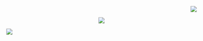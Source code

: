 <div align='right'>
  
![](https://github-readme-stats.vercel.app/api?username=Joyuv&theme=blue-green&hide_border=false&include_all_commits=false&count_private=false)<br/>
</div><div align='center'>
  
![](https://streak-stats.demolab.com/?user=Joyuv&theme=blue-green)<br/>
</div><div align='left'>
  
![](https://github-readme-stats.vercel.app/api/top-langs/?username=Joyuv&theme=blue-green&hide_border=false&include_all_commits=false&count_private=false&layout=pie&hide=python)
</div>

